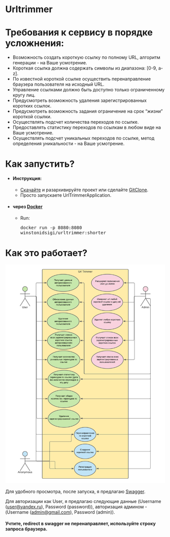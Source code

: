 # Urltrimmer

# Требования к сервису в порядке усложнения:

* Возможность создать короткую ссылку по полному URL, алгоритм генерации - на Ваше усмотрение.
* Короткая ссылка должна содержать символы из диапазона: [0-9, a-z].
* По известной короткой ссылке осуществить перенаправление браузера пользователя на исходный URL.
* Управление ссылками должно быть доступно только ограниченному кругу лиц.
* Предусмотреть возможность удаления зарегистрированных коротких ссылок.
* Предусмотреть возможность задания ограничение на срок “жизни” короткой ссылки.
* Осуществлять подсчет количества переходов по ссылке.
* Предоставлять статистику переходов по ссылкам в любом виде на Ваше усмотрение.
* Осуществлять подсчет уникальных переходов по ссылке, метод определения уникальности - на Ваше усмотрение.

# Как запустить?

- #### Инструкция:

    * [Скачайте](https://github.com/Winston-psvm/Urltrimmer/archive/refs/heads/master.zip) и разархивируйте проект или сделайте [GitClone](https://github.com/Winston-psvm/Urltrimmer.git).
    * Просто запускаете UrlTrimmerApplication.
  
- #### через [Docker](https://www.docker.com)
  * Run: <pre>docker run -p 8080:8080 winstonidsigi/urltrimmer:shorter</pre>
  
# Как это работает?
![uml](uml.png)

 Для удобного просмотра, после запуска, я предлагаю [Swagger](http://localhost:8080/swagger-ui/index.html?configUrl=/v3/api-docs/swagger-config#/).

 Для авторизации как User, я предлагаю следующие данные (Username (user@yandex.ru), Password (password)), авторизация админом - (Username (admin@gmail.com), Password (admin)).
 #### Учтите, redirect в swagger не перенаправляет, используйте строку запроса браузера.
